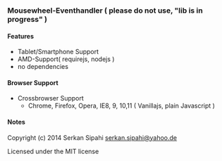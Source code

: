 ### Mousewheel-Eventhandler ( please do not use, "lib is in progress" )

#### Features

- Tablet/Smartphone Support
- AMD-Support( requirejs, nodejs  )
- no dependencies

#### Browser Support
- Crossbrowser Support
    - Chrome, Firefox, Opera, IE8, 9, 10,11 ( Vanillajs, plain Javascript )

#### Notes

Copyright (c) 2014 Serkan Sipahi <serkan.sipahi@yahoo.de>

Licensed under the MIT license
